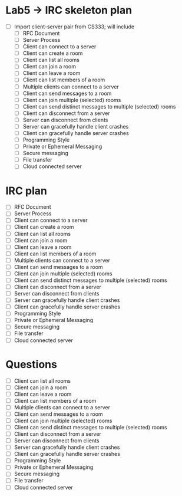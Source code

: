 # Lab5 → IRC skeleton plan

- [ ] Import client-server pair from CS333; will include
	- [ ] RFC Document
	- [ ] Server Process
	- [ ] Client can connect to a server
	- [ ] Client can create a room
	- [ ] Client can list all rooms
	- [ ] Client can join a room
	- [ ] Client can leave a room
	- [ ] Client can list members of a room
	- [ ] Multiple clients can connect to a server
	- [ ] Client can send messages to a room
	- [ ] Client can join multiple (selected) rooms
	- [ ] Client can send distinct messages to multiple (selected) rooms
	- [ ] Client can disconnect from a server
	- [ ] Server can disconnect from clients
	- [ ] Server can gracefully handle client crashes
	- [ ] Client can gracefully handle server crashes
	- [ ] Programming Style
	- [ ] Private or Ephemeral Messaging
	- [ ] Secure messaging
	- [ ] File transfer
	- [ ] Cloud connected server

# IRC plan

- [ ] RFC Document
- [ ] Server Process
- [ ] Client can connect to a server
- [ ] Client can create a room
- [ ] Client can list all rooms
- [ ] Client can join a room
- [ ] Client can leave a room
- [ ] Client can list members of a room
- [ ] Multiple clients can connect to a server
- [ ] Client can send messages to a room
- [ ] Client can join multiple (selected) rooms
- [ ] Client can send distinct messages to multiple (selected) rooms
- [ ] Client can disconnect from a server
- [ ] Server can disconnect from clients
- [ ] Server can gracefully handle client crashes
- [ ] Client can gracefully handle server crashes
- [ ] Programming Style
- [ ] Private or Ephemeral Messaging
- [ ] Secure messaging
- [ ] File transfer
- [ ] Cloud connected server

# Questions

- [ ] Client can list all rooms
- [ ] Client can join a room
- [ ] Client can leave a room
- [ ] Client can list members of a room
- [ ] Multiple clients can connect to a server
- [ ] Client can send messages to a room
- [ ] Client can join multiple (selected) rooms
- [ ] Client can send distinct messages to multiple (selected) rooms
- [ ] Client can disconnect from a server
- [ ] Server can disconnect from clients
- [ ] Server can gracefully handle client crashes
- [ ] Client can gracefully handle server crashes
- [ ] Programming Style
- [ ] Private or Ephemeral Messaging
- [ ] Secure messaging
- [ ] File transfer
- [ ] Cloud connected server
